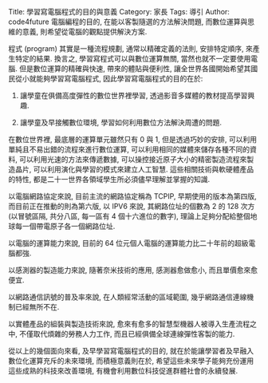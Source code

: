 Title: 學習寫電腦程式的目的與意義
Category: 家長
Tags: 導引
Author: code4future
電腦編程的目的, 在能以客製隨選的方法解決問題, 而數位運算與思維的意義, 則希望從電腦的觀點提供解決方案.

<!-- PELICAN_END_SUMMARY -->

程式 (program) 其實是一種流程規劃, 通常以精確定義的法則, 安排特定順序, 來產生特定的結果. 換言之, 學習寫程式可以與數位運算無關, 當然也就不一定要使用電腦. 但是數位運算的精確與快速, 帶來的體貼與便利性, 讓全世界各國開始希望其國民從小就能夠學習寫電腦程式, 因此學習寫電腦程式的目的在於:

1. 讓學童在俱備高度彈性的數位世界裡學習, 透過影音多媒體的教材提高學習興趣.

2. 讓學童及早接觸數位環境, 學習如何利用數位方法解決周遭的問題.

在數位世界裡, 最底層的運算單元雖然只有 0 與 1, 但是透過巧妙的安排, 可以利用單純且不易出錯的流程來進行數位運算, 可以利用相同的媒體來儲存各種不同的資料, 可以利用光速的方法來傳遞數據, 可以操控接近原子大小的精密製造流程來製造晶片, 可以利用演化與學習的模式來建立人工智慧. 這些相關技術與軟硬體產品的特性, 都是二十一世界各領域學生所必須儘早理解並掌握的知識.

以電腦網路協定來說, 目前主流的網路協定稱為 TCPIP, 早期使用的版本為第四版, 而目前正在推動的則為第六版, 以 IPV6 來說, 其網路位址的個數為 2 的 128 次方 (以冒號區隔, 共分八區, 每一區有 4 個十六進位的數字), 理論上足夠分配給整個地球每一個帶電原子各一個網路位址.

以電腦的運算能力來說, 目前的 64 位元個人電腦的運算能力比二十年前的超級電腦都強.

以感測器的製造能力來說, 隨著奈米技術的應用, 感測器愈做愈小, 而且單價愈來愈便宜.

以網路通信訊號的普及率來說, 在人類經常活動的區域範圍, 幾乎網路通信連線機制已經無所不在.

以實體產品的組裝與製造技術來說, 愈來有愈多的智慧型機器人被導入生產流程之中, 不僅取代煩雜的勞務人力工作, 而且已經俱備全球連線彈性客製的能力.

從以上的幾個面向來看, 及早學習寫電腦程式的目的, 就在於能讓學習者及早融入數位化運算充斥的未來環境, 而積極意義則在於, 希望這些未來學子能夠充份運用這些成熟的科技來改善環境, 有機會利用數位科技促進群體社會的永續發展.





